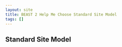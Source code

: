```yaml
---
layout: site
title: BEAST 2 Help Me Choose Standard Site Model
tags: []
---
```


## Standard  Site Model

